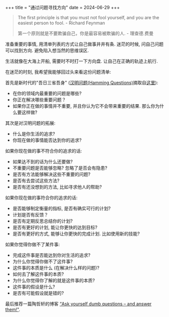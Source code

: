 
+++
title = "通过问题寻找方向"
date = 2024-06-29
+++

> The first principle is that you must not fool yourself, and you are the easiest person to fool. - Richard Feynman
> 
> 第一个原则就是不要欺骗自己，你是最容易被欺骗的人. - 理查德.费曼

准备重要的事情, 用清单列表的方式让自己做事井井有条.  迷茫的时候, 问自己问题可以找到方向. 避免陷入想当然的思维误区.

生活就像在大海上开船, 需要时不时打一下方向盘. 让自己在正确的轨迹上航行.

在迷茫的时刻, 我希望我能够回过头来看这份问题清单:

首先是新时代的"吾日三省吾身" ([汉明问题(Hamming Questions)](https://www.lesswrong.com/tag/hamming-questions)摘取自[这里](https://lemire.me/blog/2019/01/29/rethinking-hammings-questions/)):

- 在你的领域内最重要的问题是哪些?
- 你正在解决哪些重要问题？
- 如果你正在做的事情并不重要, 并且你认为它不会带来重要的结果. 那么你为什么要这样做?

其次是对汉明问题的拓展:

- 什么是你生活的追求?
- 你现在做的事情能否达到你的追求?

如果你现在做的事不符合你的追求的话:

- 如果达不到的话为什么还要做?
- 不重要问题是否能够忽略? 忽略了是否会有隐患? 
- 是否有方法能够解决这些不重要的问题? 
- 是否有去尝试这些方法? 
- 是否有还没想到的方法, 比如寻求他人的帮助?

如果你现在做的事符合你的追求的话:

-  是否能够制定衡量的指标, 是否有确实可行的计划?
-  计划是否有反馈？ 
-  是否有定期反思总结你的计划?
-  是否有更好的计划, 能让你更快的达到目标?
-  是否有更好的方式, 能够让你更快的完成计划. 比如使用新的技能?

如果你觉得你做不了某件事:

- 完成这件事是否能达到你对生活的追求?
- 为什么你觉得你做不了这件事? 
- 这件事的本质是什么 (在解决什么样的问题)?
- 如何去了解这件事的本质?
- 为什么你觉得你了解的就是这件事的本质?
- 这件事的假设是什么? 
- 是否有可能假设就是错的?

最后推荐一篇陶哲轩的博客 [“Ask yourself dumb questions – and answer them!"](https://terrytao.wordpress.com/career-advice/ask-yourself-dumb-questions-and-answer-them/). 
